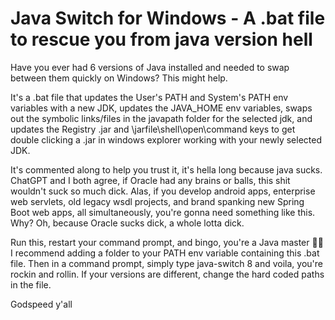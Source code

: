 # Java Switch for Windows - A .bat file to rescue you from java version hell
Have you ever had 6 versions of Java installed and needed to swap between them quickly on Windows? This might help.

It's a .bat file that updates the User's PATH and System's PATH env variables with a new JDK, updates the JAVA_HOME env variables, swaps out the symbolic links/files in the javapath folder for the selected jdk, and updates the Registry \.jar and \jarfile\shell\open\command keys to get double clicking a .jar in windows explorer working with your newly selected JDK. 

It's commented along to help you trust it, it's hella long because java sucks. ChatGPT and I both agree, if Oracle had any brains or balls, this shit wouldn't suck so much dick. Alas, if you develop android apps, enterprise web servlets, old legacy wsdl projects, and brand spanking new Spring Boot web apps, all simultaneously, you're gonna need something like this. Why? Oh, because Oracle sucks dick, a whole lotta dick.

Run this, restart your command prompt, and bingo, you're a Java master 🧙‍♂️
I recommend adding a folder to your PATH env variable containing this .bat file. Then in a command prompt, simply type java-switch 8 and voila, you're rockin and rollin.
If your versions are different, change the hard coded paths in the file.

Godspeed y'all
